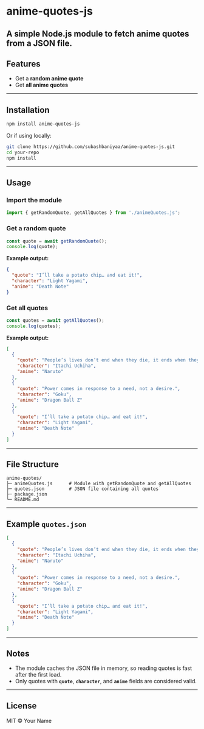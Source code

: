 # anime-quotes-js

A simple Node.js module to fetch **anime quotes** from a JSON file.
---

## Features

* Get a **random anime quote**
* Get **all anime quotes**

---

## Installation

```bash
npm install anime-quotes-js
```

Or if using locally:

```bash
git clone https://github.com/subashbaniyaa/anime-quotes-js.git
cd your-repo
npm install
```

---

## Usage

### Import the module

```js
import { getRandomQuote, getAllQuotes } from './animeQuotes.js';
```

### Get a random quote

```js
const quote = await getRandomQuote();
console.log(quote);
```

**Example output:**

```json
{
  "quote": "I’ll take a potato chip… and eat it!",
  "character": "Light Yagami",
  "anime": "Death Note"
}
```

### Get all quotes

```js
const quotes = await getAllQuotes();
console.log(quotes);
```

**Example output:**

```json
[
  {
    "quote": "People’s lives don’t end when they die, it ends when they lose faith.",
    "character": "Itachi Uchiha",
    "anime": "Naruto"
  },
  {
    "quote": "Power comes in response to a need, not a desire.",
    "character": "Goku",
    "anime": "Dragon Ball Z"
  },
  {
    "quote": "I’ll take a potato chip… and eat it!",
    "character": "Light Yagami",
    "anime": "Death Note"
  }
]
```

---

## File Structure

```
anime-quotes/
├─ animeQuotes.js      # Module with getRandomQuote and getAllQuotes
├─ quotes.json         # JSON file containing all quotes
├─ package.json
└─ README.md
```

---

## Example `quotes.json`

```json
[
  {
    "quote": "People’s lives don’t end when they die, it ends when they lose faith.",
    "character": "Itachi Uchiha",
    "anime": "Naruto"
  },
  {
    "quote": "Power comes in response to a need, not a desire.",
    "character": "Goku",
    "anime": "Dragon Ball Z"
  },
  {
    "quote": "I’ll take a potato chip… and eat it!",
    "character": "Light Yagami",
    "anime": "Death Note"
  }
]
```

---

## Notes

* The module caches the JSON file in memory, so reading quotes is fast after the first load.
* Only quotes with **`quote`**, **`character`**, and **`anime`** fields are considered valid.

---

## License

MIT © Your Name
